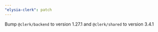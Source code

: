 ```yaml
---
"elysia-clerk": patch
---
```


Bump `@clerk/backend` to version 1.27.1 and `@clerk/shared` to version 3.4.1
